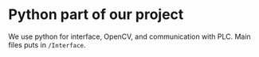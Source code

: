 # Python part of our project

We use python for interface, OpenCV, and communication with PLC.
Main files puts in `/Interface`.

